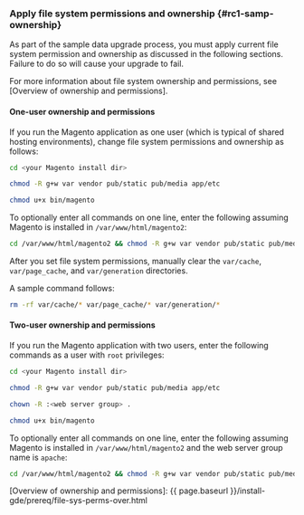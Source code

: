 ### Apply file system permissions and ownership {#rc1-samp-ownership}

As part of the sample data upgrade process, you must apply current file system permission and ownership as discussed in the following sections.
Failure to do so will cause your upgrade to fail.

For more information about file system ownership and permissions, see [Overview of ownership and permissions].

#### One-user ownership and permissions

If you run the Magento application as one user (which is typical of shared hosting environments), change file system permissions and ownership as follows:

```bash
cd <your Magento install dir>
```
```bash
chmod -R g+w var vendor pub/static pub/media app/etc
```
```bash
chmod u+x bin/magento
```

To optionally enter all commands on one line, enter the following assuming Magento is installed in `/var/www/html/magento2`:
```bash
cd /var/www/html/magento2 && chmod -R g+w var vendor pub/static pub/media app/etc && chmod u+x bin/magento
```

After you set file system permissions, manually clear the `var/cache`, `var/page_cache`, and `var/generation` directories.

A sample command follows:
```bash
rm -rf var/cache/* var/page_cache/* var/generation/*
```

#### Two-user ownership and permissions

If you run the Magento application with two users, enter the following commands as a user with `root` privileges:

```bash
cd <your Magento install dir>
```
```bash
chmod -R g+w var vendor pub/static pub/media app/etc
```
```bash
chown -R :<web server group> .
```
```bash
chmod u+x bin/magento
```

To optionally enter all commands on one line, enter the following assuming Magento is installed in `/var/www/html/magento2` and the web server group name is `apache`:
```bash
cd /var/www/html/magento2 && chmod -R g+w var vendor pub/static pub/media app/etc && chown -R :apache . && chmod u+x bin/magento
```

<!-- Link definitions -->
[Overview of ownership and permissions]: {{ page.baseurl }}/install-gde/prereq/file-sys-perms-over.html
